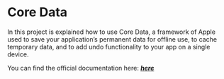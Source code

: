 # Core Data

In this project is explained how to use Core Data, a framework of Apple used to save your application’s permanent data for offline use, to cache temporary data, and to add undo functionality to your app on a single device.

You can find the official documentation here: <b><em><a href="https://developer.apple.com/documentation/coredata" target="_blank">here</a></em></b>
